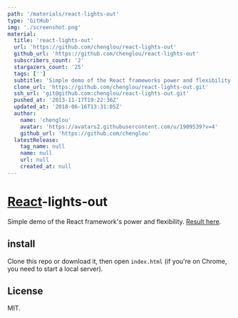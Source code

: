 ```yaml
---
path: '/materials/react-lights-out'
type: 'GitHub'
img: './screenshot.png'
material:
  title: 'react-lights-out'
  url: 'https://github.com/chenglou/react-lights-out'
  github_url: 'https://github.com/chenglou/react-lights-out'
  subscribers_count: '2'
  stargazers_count: '25'
  tags: ['']
  subtitle: 'Simple demo of the React frameworks power and flexibility.'
  clone_url: 'https://github.com/chenglou/react-lights-out.git'
  ssh_url: 'git@github.com:chenglou/react-lights-out.git'
  pushed_at: '2013-11-17T19:22:36Z'
  updated_at: '2018-06-16T13:31:05Z'
  author:
    name: 'chenglou'
    avatar: 'https://avatars2.githubusercontent.com/u/1909539?v=4'
    github_url: 'https://github.com/chenglou'
  latestRelease:
    tag_name: null
    name: null
    url: null
    created_at: null
---
```


# [React](http://facebook.github.io/react/)-lights-out

Simple demo of the React framework's power and flexibility. [Result here](http://chenglou.github.io/react-lights-out/).

## install

Clone this repo or download it, then open `index.html` (if you're on Chrome, you need to start a local server).

## License

MIT.
